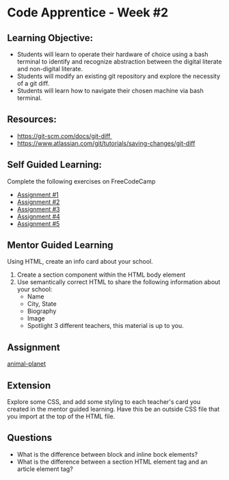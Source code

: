 # Code Apprentice - Week #2

## Learning Objective:
* Students will learn to operate their hardware of choice using a bash terminal to identify and recognize abstraction between the digital literate and non-digital literate.
* Students will modify an existing git repository and explore the necessity of a git diff.
* Students will learn how to navigate their chosen machine via bash terminal.

## Resources:
* https://git-scm.com/docs/git-diff 
* https://www.atlassian.com/git/tutorials/saving-changes/git-diff

## Self Guided Learning:
Complete the following exercises on FreeCodeCamp
* [Assignment #1](https://learn.freecodecamp.org/responsive-web-design/basic-html-and-html5/delete-html-elements/)
* [Assignment #2](https://learn.freecodecamp.org/responsive-web-design/basic-html-and-html5/introduction-to-html5-elements/)
* [Assignment #3](https://learn.freecodecamp.org/responsive-web-design/basic-html-and-html5/add-images-to-your-website/)
* [Assignment #4](https://learn.freecodecamp.org/responsive-web-design/basic-html-and-html5/link-to-external-pages-with-anchor-elements/)
* [Assignment #5](https://learn.freecodecamp.org/responsive-web-design/basic-html-and-html5/link-to-internal-sections-of-a-page-with-anchor-elements/)

## Mentor Guided Learning
Using HTML, create an info card about your school.
1. Create a section component within the HTML body element
2. Use semantically correct HTML to share the following information about your school:
    - Name
    - City, State
    - Biography
    - Image
    - Spotlight 3 different teachers, this material is up to you.

## Assignment
[animal-planet](/assignments/week-2.md)
    
## Extension
Explore some CSS, and add some styling to each teacher's card you created in the mentor guided learning. Have this be an outside CSS file that you import at the top of the HTML file.

## Questions
* What is the difference between block and inline bock elements?
* What is the difference between a section HTML element tag and an article element tag? 
